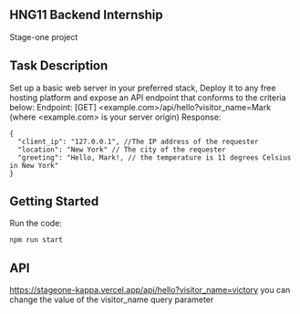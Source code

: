 
## HNG11 Backend Internship
Stage-one project

## Task Description
Set up a basic web server in your preferred stack, Deploy it to any free hosting platform and expose an API endpoint that conforms to the criteria below: 
Endpoint: [GET] <example.com>/api/hello?visitor_name=Mark (where <example.com> is your server origin)
Response: 
```
{
  "client_ip": "127.0.0.1", //The IP address of the requester
  "location": "New York" // The city of the requester
  "greeting": "Hello, Mark!, // the temperature is 11 degrees Celsius in New York"
}
```
## Getting Started
Run the code: 
```
npm run start
```
## API
https://stageone-kappa.vercel.app/api/hello?visitor_name=victory you can change the value of the visitor_name query parameter

